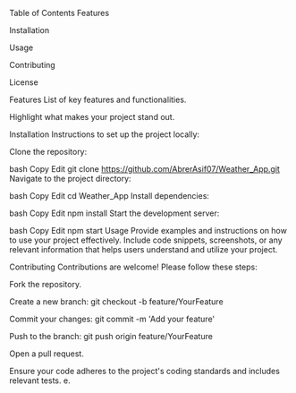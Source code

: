 Table of Contents
Features

Installation

Usage

Contributing

License

Features
List of key features and functionalities.

Highlight what makes your project stand out.​

Installation
Instructions to set up the project locally:​

Clone the repository:​

bash
Copy
Edit
git clone https://github.com/AbrerAsif07/Weather_App.git
Navigate to the project directory:​

bash
Copy
Edit
cd Weather_App
Install dependencies:​

bash
Copy
Edit
npm install
Start the development server:​

bash
Copy
Edit
npm start
Usage
Provide examples and instructions on how to use your project effectively. Include code snippets, screenshots, or any relevant information that helps users understand and utilize your project.​

Contributing
Contributions are welcome! Please follow these steps:​

Fork the repository.

Create a new branch: git checkout -b feature/YourFeature

Commit your changes: git commit -m 'Add your feature'

Push to the branch: git push origin feature/YourFeature

Open a pull request.​

Ensure your code adheres to the project's coding standards and includes relevant tests.​
e.
